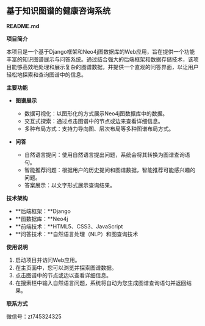 ## 基于知识图谱的健康咨询系统

**README.md**

**项目简介**

本项目是一个基于Django框架和Neo4j图数据库的Web应用，旨在提供一个功能丰富的知识图谱展示与问答系统。通过结合强大的后端框架和数据存储技术，该项目能够高效地处理和展示复杂的图谱数据，并提供一个直观的问答界面，以让用户轻松地探索和查询图谱中的信息。

**主要功能**

* **图谱展示**
    * 数据可视化：以图形化的方式展示Neo4j图数据库中的数据。
    * 交互式探索：通过点击图谱中的节点或边来查看详细信息。
    * 多种布局方式：支持力导向图、层次布局等多种图谱布局方式。


* **问答**
    * 自然语言提问：使用自然语言提出问题，系统会将其转换为图谱查询语句。
    * 智能推荐问题：根据用户的历史提问和图谱数据，智能推荐可能感兴趣的问题。
    * 答案展示：以文字形式展示查询结果。


**技术架构**

* **后端框架：**Django
* **图数据库：**Neo4j
* **前端技术：**HTML5、CSS3、JavaScript
* **问答技术：**自然语言处理（NLP）和图查询技术


**使用说明**

1. 启动项目并访问Web应用。
2. 在主页面中，您可以浏览并探索图谱数据。
3. 点击图谱中的节点或边以查看详细信息。
4. 在搜索栏中输入自然语言问题，系统将自动为您生成图谱查询语句并返回结果。


**联系方式**

微信号：zt745324325